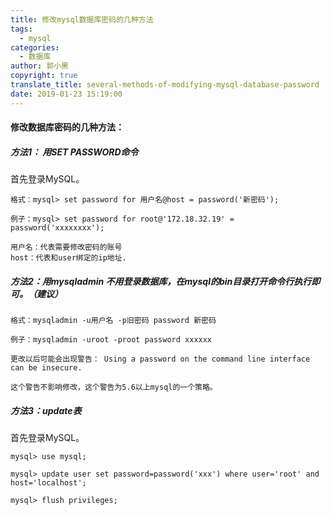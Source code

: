 ```yaml
---
title: 修改mysql数据库密码的几种方法
tags:
  - mysql
categories:
  - 数据库
author: 郭小黑
copyright: true
translate_title: several-methods-of-modifying-mysql-database-password
date: 2019-01-23 15:19:00
---
```



####  修改数据库密码的几种方法：




##### 方法1： 用SET PASSWORD命令   

首先登录MySQL。  

    格式：mysql> set password for 用户名@host = password('新密码');  

    例子：mysql> set password for root@'172.18.32.19' = password('xxxxxxxx'); 
    
    用户名：代表需要修改密码的账号
    host：代表和user绑定的ip地址.
	
<!--more-->
    
    
##### 方法2：用mysqladmin   不用登录数据库，在mysql的bin目录打开命令行执行即可。（建议）

    格式：mysqladmin -u用户名 -p旧密码 password 新密码  
    
    例子：mysqladmin -uroot -proot password xxxxxx  
    
    更改以后可能会出现警告： Using a password on the command line interface can be insecure.
    
    这个警告不影响修改，这个警告为5.6以上mysql的一个策略。

##### 方法3：update表 

 首先登录MySQL。  

    mysql> use mysql;  
    
    mysql> update user set password=password('xxx') where user='root' and host='localhost';  
    
    mysql> flush privileges;  

